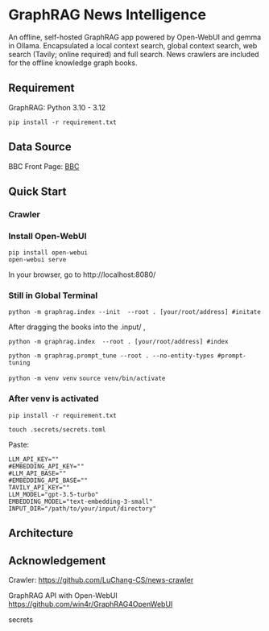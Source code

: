 # GraphRAG News Intelligence 
An offline, self-hosted GraphRAG app powered by Open-WebUI and gemma in Ollama. Encapsulated a local context search, global context search, web search (Tavily; online required) and full search. News crawlers are included for the offline knowledge graph books.

## Requirement
GraphRAG: Python 3.10 - 3.12

`pip install -r requirement.txt`

## Data Source
BBC Front Page: [BBC](https://dracos.co.uk/made/bbc-news-archive/archive.php)

## Quick Start

### Crawler

### Install Open-WebUI
```shell
pip install open-webui
open-webui serve
```

In your browser, go to http://localhost:8080/

### Still in Global Terminal
`python -m graphrag.index --init  --root . [your/root/address] #initate`

After dragging the books into the .input/ ,

`python -m graphrag.index  --root . [your/root/address] #index`

`python -m graphrag.prompt_tune --root . --no-entity-types #prompt-tuning` 

`python -m venv venv`
`source venv/bin/activate`

### After venv is activated
`pip install -r requirement.txt`

`touch .secrets/secrets.toml`

Paste:

```shell
LLM_API_KEY=""
#EMBEDDING_API_KEY=""
#LLM_API_BASE=""
#EMBEDDING_API_BASE=""
TAVILY_API_KEY=""
LLM_MODEL="gpt-3.5-turbo"
EMBEDDING_MODEL="text-embedding-3-small"
INPUT_DIR="/path/to/your/input/directory"
```


## Architecture


## Acknowledgement
Crawler:
https://github.com/LuChang-CS/news-crawler

GraphRAG API with Open-WebUI
https://github.com/win4r/GraphRAG4OpenWebUI


secrets